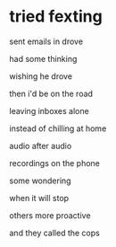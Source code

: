 # tried fexting

sent emails in drove

had some thinking

wishing he drove

then i'd be on the road

leaving inboxes alone

instead of chilling at home

audio after audio

recordings on the phone

some wondering

when it will stop

others more proactive

and they called the cops